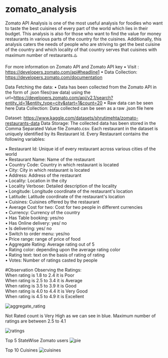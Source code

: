 # zomato_analysis

Zomato API Analysis is one of the most useful analysis for foodies who want to taste the best cuisines of every part of the world which lies in their budget. This analysis is also for those who want to find the value for money restaurants in various parts of the country for the cuisines. Additionally, this analysis caters the needs of people who are striving to get the best cuisine of the country and which locality of that country serves that cuisines with maximum number of restaurants.♨️

For more information on Zomato API and Zomato API key
• Visit : https://developers.zomato.com/api#headline1
• Data Collection: https://developers.zomato.com/documentation

Data
Fetching the data:
• Data has been collected from the Zomato API in the form of .json files(raw data) using the url=https://developers.zomato.com/api/v2.1/search?entity_id=1&entity_type=city&start=1&count=20
• Raw data can be seen here
Data Collection:
Data collected can be seen as a raw .json file here

Dataset: https://www.kaggle.com/datasets/shrutimehta/zomato-restaurants-data
Data Storage:
The collected data has been stored in the Comma Separated Value file Zomato.csv. Each restaurant in the dataset is uniquely identified by its Restaurant Id. Every Restaurant contains the following variables:

• Restaurant Id: Unique id of every restaurant across various cities of the world<br>
• Restaurant Name: Name of the restaurant<br>
• Country Code: Country in which restaurant is located<br>
• City: City in which restaurant is located<br>
• Address: Address of the restaurant<br>
• Locality: Location in the city<br>
• Locality Verbose: Detailed description of the locality<br>
• Longitude: Longitude coordinate of the restaurant's location<br>
• Latitude: Latitude coordinate of the restaurant's location<br>
• Cuisines: Cuisines offered by the restaurant<br>
• Average Cost for two: Cost for two people in different currencies<br>
• Currency: Currency of the country<br>
• Has Table booking: yes/no<br>
• Has Online delivery: yes/ no<br>
• Is delivering: yes/ no<br>
• Switch to order menu: yes/no<br>
• Price range: range of price of food<br>
• Aggregate Rating: Average rating out of 5<br>
• Rating color: depending upon the average rating color<br>
• Rating text: text on the basis of rating of rating<br>
• Votes: Number of ratings casted by people<br>

#Observation
Observing the Ratings: <br>
When rating is 1.8 to 2.4 it is Poor <br>
When rating is 2.5 to 3.4 it is Average<br>
When rating is 3.5 to 3.9 it is Good<br>
When rating is 4.0 to 4.4 it is Very Good<br>
When rating is 4.5 to 4.9 it is Excellent<br>



![aggregate_rating](https://user-images.githubusercontent.com/67755812/202264003-ba444b56-6da7-4d4a-a248-070efd2f349c.png)

Not Rated count is Very High as we can see in blue.
Maximum number of ratings are between 2.5 to 4.1

![ratings](https://user-images.githubusercontent.com/67755812/202264752-2a12d993-dc0d-48ba-9372-563082741735.png)


Top 5 StateWise Zomato users
![pie](https://user-images.githubusercontent.com/67755812/202264276-1c399168-ce1f-45af-a376-7562ba712ed0.png)

Top 10 Cuisines 
![cuisines](https://user-images.githubusercontent.com/67755812/202264657-e622170f-cf6b-43db-a508-91b8145f6483.png)



